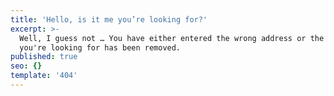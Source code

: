 ```yaml
---
title: 'Hello, is it me you’re looking for?'
excerpt: >-
  Well, I guess not … You have either entered the wrong address or the page
  you're looking for has been removed.
published: true
seo: {}
template: '404'
---
```

